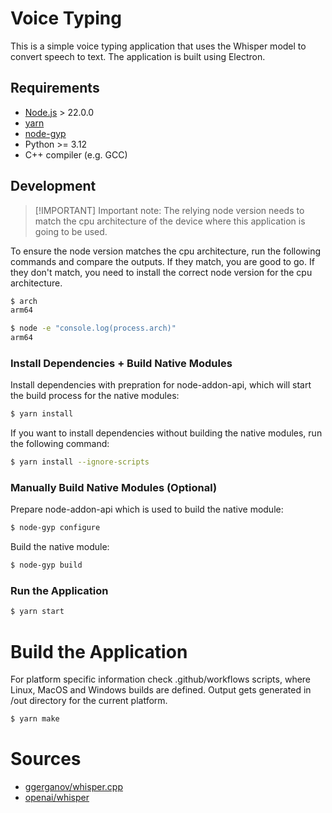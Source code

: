 # Voice Typing

This is a simple voice typing application that uses the Whisper model to convert
speech to text. The application is built using Electron.

## Requirements

- [Node.js](https://nodejs.org/en/download/package-manager) > 22.0.0
- [yarn](https://yarnpkg.com/)
- [node-gyp](https://github.com/nodejs/node-gyp)
- Python >= 3.12
- C++ compiler (e.g. GCC)

## Development

> [!IMPORTANT] Important note: The relying node version needs to match the cpu
> architecture of the device where this application is going to be used.

To ensure the node version matches the cpu architecture, run the following
commands and compare the outputs. If they match, you are good to go. If they
don't match, you need to install the correct node version for the cpu
architecture.

```bash
$ arch
arm64

$ node -e "console.log(process.arch)"
arm64
```

### Install Dependencies + Build Native Modules

Install dependencies with prepration for node-addon-api, which will start the
build process for the native modules:

```bash
$ yarn install
```

If you want to install dependencies without building the native modules, run the
following command:

```bash
$ yarn install --ignore-scripts
```

### Manually Build Native Modules (Optional)

Prepare node-addon-api which is used to build the native module:

```bash
$ node-gyp configure
```

Build the native module:

```bash
$ node-gyp build
```

### Run the Application

```bash
$ yarn start
```

# Build the Application

For platform specific information check .github/workflows scripts, where Linux,
MacOS and Windows builds are defined. Output gets generated in /out directory
for the current platform.

```bash
$ yarn make
```

# Sources

- [ggerganov/whisper.cpp](https://github.com/ggerganov/whisper.cpp)
- [openai/whisper](https://github.com/openai/whisper/)
